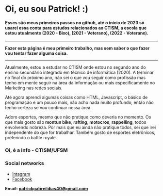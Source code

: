 # Oi, eu sou Patrick! :)
#### Esses são meus primeiros passos no github, até o início de 2023 só usarei essa conta para estudos relacionados ao CTISM, a escola que estou atualmente (2020 - Bixo), (2021 - Veterano), (2022 - Voterano).
---
**Fazer esta página é meu primeiro trabalho, mas sem saber o que fazer vou tentar fazer alguma coisa.**

---
Atualmente, estou a estudar no CTISM onde estou no segundo ano do ensino secundário integrado em técnico de informática (2020). A terminar no final do próximo ano, não sei o que vou seguir como profissão mas tenho em mente seguir na área da informação ou mais especificamente no Marketing nas redes sociais.

Até agora aprendi algumas coisas como HTML, Javascript, o básico de programação e um pouco mais, não acho nada muito profundo, então não tenho certeza se vou continuar nessa área.

Adoro esportes, mesmo que não pratique como deveria no momento. Os que mais gosto são **montun bike**, **rafting**, **motocros**, **rappelling**, todos envolvendo nobreza. Por mais que eu ainda não pratique todos, sei que irei independente do que for trabalhar. Também gosto de esportes eletrônicos, preferindo o battle royale.

### Oi, é a info - CTISM/UFSM

### Social networks
-   [Intagram](https://www.instagram.com/patrick_gabriel_dias_04/)
- 	[Facebook](https://www.facebook.com/patrickgabriel.dias)

**Email: patrickgabreildias40@gmail.com**
